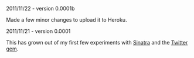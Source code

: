 2011/11/22 - version 0.0001b

Made a few minor changes to upload it to Heroku.

2011/11/21 - version 0.0001

This has grown out of my first few experiments with [Sinatra][1] and the [Twitter gem][2].

[1]:	http://www.sinatrarb.com
[2]:	http://twitter.rubyforge.com